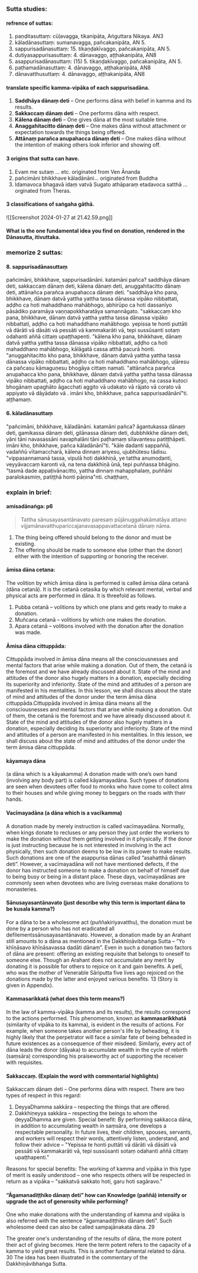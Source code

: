 ### Sutta studies:
#### refrence of suttas:
1. paṇḍitasuttaṃ: cūḷavagga, tikanipāta,  Aṅguttara Nikaya. AN3
2. kāladānasuttaṃ: sumanavagga, pañcakanipāta, AN 5.
3. sappurisadānasuttaṃ:  15. tikaṇḍakīvaggo,  pañcakanipāta, AN 5.
4. dutiyasappurisasuttaṃ:  4. dānavaggo, aṭṭhakanipāta, AN8
5. asappurisadānasuttaṃ: (15) 5. tikaṇḍakīvaggo, pañcakanipāta, AN 5.
6. paṭhamadānasuttaṃ: 4. dānavaggo,  aṭṭhakanipāta, AN8
7. dānavatthusuttaṃ: 4. dānavaggo,  aṭṭhakanipāta, AN8
#### translate specific kamma-vipāka  of each sappurisadāna.
1. **Saddhāya dānaṃ deti** – One performs dāna with belief in kamma and its results.
2. **Sakkaccaṃ dānaṃ deti** – One performs dāna with respect.
3. **Kālena dānaṃ deti** – One gives dāna at the most suitable time.
4. **Anaggahitacitto dānaṃ deti** – One makes dāna without attachment or expectation towards the things being offered.
5. **Attānaṃ parañca anupahacca dānaṃ deti** – One makes dāna without the intention of making others look inferior and showing off. 
#### 3 origins that sutta can have.
1. Evam me sutaṃ … etc. originated from Ven Ānanda
2. pañcimāni bhikkhave kāladānāni… originated from Buddha
3. Idamavoca bhagavā idaṃ vatvā Sugato athāparaṃ etadavoca satthā … orginated from Theras.

#### 3 classifications of saṅgaha gāthā.
![[Screenshot 2024-01-27 at 21.42.59.png]]

#### What is the one fundamental idea you find on donation, rendered in the Dānasutta, itivuttaka.

### memorize  2 suttas:
#### 8. sappurisadānasuttaṃ
pañcimāni, bhikkhave, sappurisadānāni. katamāni pañca? saddhāya dānaṃ deti, sakkaccaṃ dānaṃ deti, kālena dānaṃ deti, anuggahitacitto dānaṃ deti, attānañca parañca anupahacca dānaṃ deti.
"saddhāya kho pana, bhikkhave, dānaṃ datvā yattha yattha tassa dānassa vipāko nibbattati, aḍḍho ca hoti mahaddhano mahābhogo, abhirūpo ca hoti dassanīyo pāsādiko paramāya vaṇṇapokkharatāya samannāgato.
"sakkaccaṃ kho pana, bhikkhave, dānaṃ datvā yattha yattha tassa dānassa vipāko nibbattati, aḍḍho ca hoti mahaddhano mahābhogo. yepissa te honti puttāti vā dārāti vā dāsāti vā pessāti vā kammakarāti vā, tepi sussūsanti sotaṃ odahanti aññā cittaṃ upaṭṭhapenti.
"kālena kho pana, bhikkhave, dānaṃ datvā yattha yattha tassa dānassa vipāko nibbattati, aḍḍho ca hoti mahaddhano mahābhogo, kālāgatā cassa atthā pacurā honti.
"anuggahitacitto kho pana, bhikkhave, dānaṃ datvā yattha yattha tassa dānassa vipāko nibbattati, aḍḍho ca hoti mahaddhano mahābhogo, uḷāresu ca pañcasu kāmaguṇesu bhogāya cittaṃ namati.
"attānañca parañca anupahacca kho pana, bhikkhave, dānaṃ datvā yattha yattha tassa dānassa vipāko nibbattati, aḍḍho ca hoti mahaddhano mahābhogo, na cassa kutoci bhogānaṃ upaghāto āgacchati aggito vā udakato vā rājato vā corato vā appiyato vā dāyādato vā . imāni kho, bhikkhave, pañca sappurisadānānī"ti. aṭṭhamaṃ.

####  6. kāladānasuttaṃ
"pañcimāni, bhikkhave, kāladānāni. katamāni pañca? āgantukassa dānaṃ deti, gamikassa dānaṃ deti, gilānassa dānaṃ deti, dubbhikkhe dānaṃ deti, yāni tāni navasassāni navaphalāni tāni paṭhamaṃ sīlavantesu patiṭṭhāpeti. imāni kho, bhikkhave, pañca kāladānānī"ti.
"kāle dadanti sappaññā, vadaññū vītamaccharā,
kālena dinnaṃ ariyesu, ujubhūtesu tādisu.
"vippasannamanā tassa, vipulā hoti dakkhiṇā,
ye tattha anumodanti, veyyāvaccaṃ karonti vā,
na tena dakkhiṇā ūnā, tepi puññassa bhāgino.
"tasmā dade appaṭivānacitto, yattha dinnaṃ mahapphalaṃ,
puññāni paralokasmiṃ, patiṭṭhā honti pāṇina"nti. 
chaṭṭhaṃ,

### explain in  brief:
#### **amisadānaṅga**: **p6**
>Tattha sānusayasantānavato paresaṃ pūjānuggahakāmatāya attano vijjamānavatthupariccajanavasappavattacetanā dānaṃ nāma.

1. The thing being offered should belong to the donor and must be existing.
2. The offering should be made to someone else (other than the donor) either with the intention of supporting or honoring the receiver.

#### **āmisa dāna cetana**:
The volition by which āmisa dāna is performed is called āmisa dāna cetanā (dāna cetanā). It is the cetanā cetasika by which relevant mental, verbal and physical acts are performed in dāna. It is threefold as follows.
1. Pubba cetanā – volitions by which one plans and gets ready to make a donation.
2. Muñcana cetanā – volitions by which one makes the donation.
3. Apara cetanā – volitions involved with the donation after the donation was made.

#### **Āmisa dāna cittuppāda**:
Cittuppāda involved in āmisa dāna means all the consciousnesses and mental factors that arise while making a donation. Out of them, the cetanā is the foremost and we have already discussed about it. State of the mind and attitudes of the donor also hugely matters in a donation, especially deciding its superiority and inferiority. State of the mind and attitudes of a person are manifested in his mentalities. In this lesson, we shall discuss about the state of mind and attitudes of the donor under the term āmisa dāna cittuppāda.Cittuppāda involved in āmisa dāna means all the consciousnesses and mental factors that arise while making a donation. Out of them, the cetanā is the foremost and we have already discussed about it. State of the mind and attitudes of the donor also hugely matters in a donation, especially deciding its superiority and inferiority. State of the mind and attitudes of a person are manifested in his mentalities. In this lesson, we shall discuss about the state of mind and attitudes of the donor under the term āmisa dāna cittuppāda.
#### **kāyamaya dāna**
 (a dāna which is a kāyakamma)
A donation made with one’s own hand (involving any body part) is called kāyamayadāna. Such types of donations are seen when devotees offer food to monks who have come to collect alms to their houses and while giving money to beggars on the roads with their hands.

#### **Vacīmayadāna (a dāna which is a vacīkamma)**
A donation made by merely instruction is called vacīmayadāna. Normally, when kings donate to recluses or any person they just order the workers to make the donation without them getting involved in it physically. If the donor is just instructing because he is not interested in involving in the act physically, then such donation deems to be low in its power to make results. Such donations are one of the asappurisa dānas called “asahatthā dānaṃ deti”. However, a vacīmayadāna will not have mentioned defects, if the donor has instructed someone to make a donation on behalf of himself due to being busy or being in a distant place. These days, vacīmayadānas are commonly seen when devotees who are living overseas make donations to monasteries.

#### **Sānusayasantānavato** (just describe why this term is important dāna to be kusala kamma?)
For a dāna to be a wholesome act (puññakiriyavatthu), the donation must be done by a person who has not eradicated all defilementssānusayasantānavato. However, a donation made by an Arahant still amounts to a dāna as mentioned in the Dakkhiṇāvibhaṅga Sutta – “Yo khīṇāsavo khīṇāsavassa dadāti dānaṃ”. Even in such a donation two factors of dāna are present: offering an existing requisite that belongs to oneself to someone else. Though an Arahant does not accumulate any merit by donating it is possible for others to rejoice on it and gain benefits. A petī, who was the mother of Venerable Sāriputta five lives ago rejoiced on the donations made by the latter and enjoyed various benefits. 13 (Story is given in Appendix).

#### **Kammasarikkatā** (what does this term means?)
In the law of kamma-vipāka (kamma and its results), the results correspond to the actions performed. This phenomenon, known as **kammasarikkhatā** (similarity of vipāka to its kamma), is evident in the results of actions. For example, when someone takes another person's life by beheading, it is highly likely that the perpetrator will face a similar fate of being beheaded in future existences as a consequence of their misdeed. Similarly, every act of dāna leads the donor (dāyaka) to accumulate wealth in the cycle of rebirth (saṃsāra) corresponding his praiseworthy act of supporting the receiver with requisites.

#### **Sakkaccaṃ**. (Explain the word with commentarial highlights)

Sakkaccaṃ dānaṃ deti – One performs dāna with respect.
There are two types of respect in this regard:
1. DeyyaDhamma sakkāra – respecting the things that are offered.
2. Dakkhiṇeyya sakkāra – respecting the beings to whom the deyyaDhamma are given.
Special benefit: By performing sakkacca dāna, in addition to accumulating wealth in saṃsāra, one develops a respectable personality. In future lives, their children, spouses, servants, and workers will respect their words, attentively listen, understand, and follow their advice – "Yepissa te honti puttāti vā dārāti vā dāsāti vā pessāti vā kammakarāti vā, tepi sussūsanti sotaṃ odahanti aññā cittaṃ upaṭṭhapenti."

Reasons for special benefits: The working of kamma and vipāka in this type of merit is easily understood – one who respects others will be respected in return as a vipāka – "sakkatvā sakkato hoti, garu hoti sagāravo."

#### **“Āgamanadiṭṭhiko dānaṃ deti”** how can Knowledge (paññā) intensify or upgrade the act of generosity while performing?

One who make donations with the understanding of kamma and vipāka is also referred with the sentence “āgamanadiṭṭhiko dānaṃ deti”. Such wholesome deed can also be called sampajānakata dāna. 29

The greater one's understanding of the results of dāna, the more potent their act of giving becomes. Here the term potent refers to the capacity of a kamma to yield great results. This is another fundamental related to dāna. 30 The idea has been illustrated in the commentary of the Dakkhiṇāvibhaṅga Sutta.